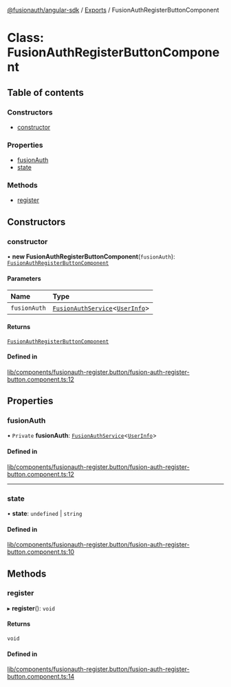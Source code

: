 [@fusionauth/angular-sdk](../README.md) / [Exports](../modules.md) / FusionAuthRegisterButtonComponent

# Class: FusionAuthRegisterButtonComponent

## Table of contents

### Constructors

- [constructor](FusionAuthRegisterButtonComponent.md#constructor)

### Properties

- [fusionAuth](FusionAuthRegisterButtonComponent.md#fusionauth)
- [state](FusionAuthRegisterButtonComponent.md#state)

### Methods

- [register](FusionAuthRegisterButtonComponent.md#register)

## Constructors

### constructor

• **new FusionAuthRegisterButtonComponent**(`fusionAuth`): [`FusionAuthRegisterButtonComponent`](FusionAuthRegisterButtonComponent.md)

#### Parameters

| Name         | Type                                                                                   |
| :----------- | :------------------------------------------------------------------------------------- |
| `fusionAuth` | [`FusionAuthService`](FusionAuthService.md)\<[`UserInfo`](../interfaces/UserInfo.md)\> |

#### Returns

[`FusionAuthRegisterButtonComponent`](FusionAuthRegisterButtonComponent.md)

#### Defined in

[lib/components/fusionauth-register.button/fusion-auth-register-button.component.ts:12](https://github.com/FusionAuth/fusionauth-javascript-sdk/blob/80c01c9ccb450a2187bc0d2cc65fa8c9c38cfabe/packages/sdk-angular/projects/fusionauth-angular-sdk/src/lib/components/fusionauth-register.button/fusion-auth-register-button.component.ts#L12)

## Properties

### fusionAuth

• `Private` **fusionAuth**: [`FusionAuthService`](FusionAuthService.md)\<[`UserInfo`](../interfaces/UserInfo.md)\>

#### Defined in

[lib/components/fusionauth-register.button/fusion-auth-register-button.component.ts:12](https://github.com/FusionAuth/fusionauth-javascript-sdk/blob/80c01c9ccb450a2187bc0d2cc65fa8c9c38cfabe/packages/sdk-angular/projects/fusionauth-angular-sdk/src/lib/components/fusionauth-register.button/fusion-auth-register-button.component.ts#L12)

---

### state

• **state**: `undefined` \| `string`

#### Defined in

[lib/components/fusionauth-register.button/fusion-auth-register-button.component.ts:10](https://github.com/FusionAuth/fusionauth-javascript-sdk/blob/80c01c9ccb450a2187bc0d2cc65fa8c9c38cfabe/packages/sdk-angular/projects/fusionauth-angular-sdk/src/lib/components/fusionauth-register.button/fusion-auth-register-button.component.ts#L10)

## Methods

### register

▸ **register**(): `void`

#### Returns

`void`

#### Defined in

[lib/components/fusionauth-register.button/fusion-auth-register-button.component.ts:14](https://github.com/FusionAuth/fusionauth-javascript-sdk/blob/80c01c9ccb450a2187bc0d2cc65fa8c9c38cfabe/packages/sdk-angular/projects/fusionauth-angular-sdk/src/lib/components/fusionauth-register.button/fusion-auth-register-button.component.ts#L14)
